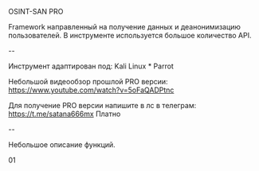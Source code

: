 OSINT-SAN PRO

Framework направленный на получение данных и деанонимизацию пользователей. В инструменте используется большое количество API.

--

Инструмент адаптирован под: Kali Linux * Parrot

Небольшой видеообзор прошлой PRO версии: https://www.youtube.com/watch?v=5oFaQADPtnc

Для получение PRO версии напишите в лс в телеграм: https://t.me/satana666mx Платно

--

Небольшое описание функций.

01

